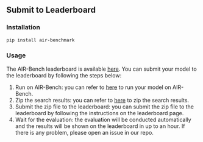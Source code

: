 ## Submit to Leaderboard

### Installation

```bash
pip install air-benchmark
```

### Usage

The AIR-Bench leaderboard is available [here](https://huggingface.co/spaces/AIR-Bench/leaderboard). You can submit your model to the leaderboard by following the steps below:

1. Run on AIR-Bench: you can refer to [here](https://github.com/AIR-Bench/AIR-Bench/tree/main/scripts/README.md#run_air_benchmarkpy) to run your model on AIR-Bench.
2. Zip the search results: you can refer to [here](https://github.com/AIR-Bench/AIR-Bench/tree/main/scripts/README.md#zip_resultspy) to zip the search results.
3. Submit the zip file to the leaderboard: you can submit the zip file to the leaderboard by following the instructions on the leaderboard page.
4. Wait for the evaluation: the evaluation will be conducted automatically and the results will be shown on the leaderboard in up to an hour. If there is any problem, please open an issue in our repo.
